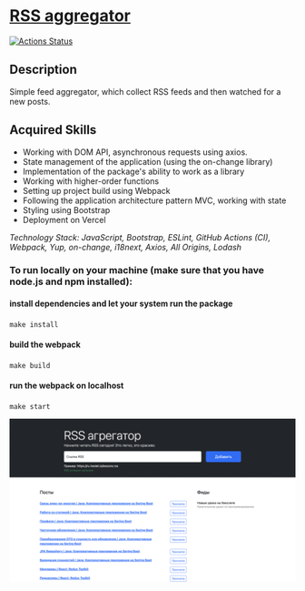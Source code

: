 # [RSS aggregator](https://frontend-project-11-1pancho.vercel.app/)
[![Actions Status](https://github.com/1pancho/frontend-project-11/workflows/hexlet-check/badge.svg)](https://github.com/1pancho/frontend-project-11/actions)

## Description
Simple feed aggregator, which collect RSS feeds and then watched for a new posts.

## Acquired Skills
- Working with DOM API, asynchronous requests using axios.
- State management of the application (using the on-change library)
- Implementation of the package's ability to work as a library
- Working with higher-order functions
- Setting up project build using Webpack
- Following the application architecture pattern MVC, working with state
- Styling using Bootstrap
- Deployment on Vercel

*Technology Stack: JavaScript, Bootstrap, ESLint, GitHub Actions (CI), Webpack, Yup, on-change, i18next, Axios, All Origins, Lodash*

### To run locally on your machine (make sure that you have node.js and npm installed):
#### install dependencies and let your system run the package
`make install`
#### build the webpack
`make build`
#### run the webpack on localhost
`make start`

![img.png](public/rss.png)